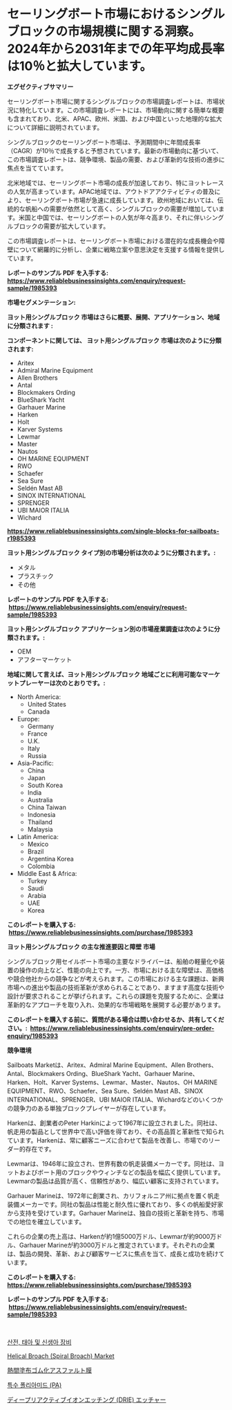 <p><h1>セーリングボート市場におけるシングルブロックの市場規模に関する洞察。2024年から2031年までの年平均成長率は10％と拡大しています。</h1></p><p><strong>エグゼクティブサマリー</strong></p>
<p><p>セーリングボート市場に関するシングルブロックの市場調査レポートは、市場状況に特化しています。この市場調査レポートには、市場動向に関する簡単な概要も含まれており、北米、APAC、欧州、米国、および中国といった地理的な拡大について詳細に説明されています。</p><p>シングルブロックのセーリングボート市場は、予測期間中に年間成長率（CAGR）が10％で成長すると予想されています。最新の市場動向に基づいて、この市場調査レポートは、競争環境、製品の需要、および革新的な技術の進歩に焦点を当てています。</p><p>北米地域では、セーリングボート市場の成長が加速しており、特にヨットレースの人気が高まっています。APAC地域では、アウトドアアクティビティの普及により、セーリングボート市場が急速に成長しています。欧州地域においては、伝統的な帆船への需要が依然として高く、シングルブロックの需要が増加しています。米国と中国では、セーリングボートの人気が年々高まり、それに伴いシングルブロックの需要が拡大しています。</p><p>この市場調査レポートは、セーリングボート市場における潜在的な成長機会や障壁について網羅的に分析し、企業に戦略立案や意思決定を支援する情報を提供しています。</p></p>
<p><strong>レポートのサンプル PDF を入手する: <a href="https://www.reliablebusinessinsights.com/enquiry/request-sample/1985393">https://www.reliablebusinessinsights.com/enquiry/request-sample/1985393</a></strong></p>
<p><strong>市場セグメンテーション:</strong></p>
<p><strong> ヨット用シングルブロック 市場はさらに概要、展開、アプリケーション、地域に分類されます :</strong></p>
<p><strong>コンポーネントに関しては、 ヨット用シングルブロック 市場は次のように分類されます: &nbsp;</strong></p>
<p><ul><li>Aritex</li><li>Admiral Marine Equipment</li><li>Allen Brothers</li><li>Antal</li><li>Blockmakers Ording</li><li>BlueShark Yacht</li><li>Garhauer Marine</li><li>Harken</li><li>Holt</li><li>Karver Systems</li><li>Lewmar</li><li>Master</li><li>Nautos</li><li>OH MARINE EQUIPMENT</li><li>RWO</li><li>Schaefer</li><li>Sea Sure</li><li>Seldén Mast AB</li><li>SINOX INTERNATIONAL</li><li>SPRENGER</li><li>UBI MAIOR ITALIA</li><li>Wichard</li></ul></p>
<p><strong><a href="https://www.reliablebusinessinsights.com/single-blocks-for-sailboats-r1985393">https://www.reliablebusinessinsights.com/single-blocks-for-sailboats-r1985393</a></strong></p>
<p><strong> ヨット用シングルブロック タイプ別の市場分析は次のように分類されます。:</strong></p>
<p><ul><li>メタル</li><li>プラスチック</li><li>その他</li></ul></p>
<p><strong>レポートのサンプル PDF を入手する: &nbsp;<a href="https://www.reliablebusinessinsights.com/enquiry/request-sample/1985393">https://www.reliablebusinessinsights.com/enquiry/request-sample/1985393</a></strong></p>
<p><strong> ヨット用シングルブロック アプリケーション別の市場産業調査は次のように分類されます。:</strong></p>
<p><ul><li>OEM</li><li>アフターマーケット</li></ul></p>
<p><strong>地域に関して言えば、ヨット用シングルブロック 地域ごとに利用可能なマーケットプレーヤーは次のとおりです。:</strong></p>
<p><ul>
    <li>
        North America:
        <ul>
            <li>United States</li>
            <li>Canada</li>
        </ul>
    </li>
    <li>
        Europe:
        <ul>
            <li>Germany</li>
            <li>France</li>
            <li>U.K.</li>
            <li>Italy</li>
            <li>Russia</li>
        </ul>
    </li>
    <li>
        Asia-Pacific:
        <ul>
            <li>China</li>
            <li>Japan</li>
            <li>South Korea</li>
            <li>India</li>
            <li>Australia</li>
            <li>China Taiwan</li>
            <li>Indonesia</li>
            <li>Thailand</li>
            <li>Malaysia</li>
        </ul>
    </li>
    <li>
        Latin America:
        <ul>
            <li>Mexico</li>
            <li>Brazil</li>
            <li>Argentina Korea</li>
            <li>Colombia</li>
        </ul>
    </li>
    <li>
        Middle East & Africa:
        <ul>
            <li>Turkey</li>
            <li>Saudi</li>
            <li>Arabia</li>
            <li>UAE</li>
            <li>Korea</li>
        </ul>
    </li>
    </ul></p>
<p><strong>このレポートを購入する: &nbsp;<a href="https://www.reliablebusinessinsights.com/purchase/1985393">https://www.reliablebusinessinsights.com/purchase/1985393</a></strong></p>
<p><strong>ヨット用シングルブロック の主な推進要因と障壁 市場</strong></p>
<p><p>シングルブロック用セイルボート市場の主要なドライバーは、船舶の軽量化や装置の操作の向上など、性能の向上です。一方、市場における主な障壁は、高価格や競合他社からの競争などが考えられます。この市場における主な課題は、新興市場への進出や製品の技術革新が求められることであり、ますます高度な技術や設計が要求されることが挙げられます。これらの課題を克服するために、企業は革新的なアプローチを取り入れ、効果的な市場戦略を展開する必要があります。</p></p>
<p><strong>このレポートを購入する前に、質問がある場合は問い合わせるか、共有してください。:&nbsp; <a href="https://www.reliablebusinessinsights.com/enquiry/pre-order-enquiry/1985393">https://www.reliablebusinessinsights.com/enquiry/pre-order-enquiry/1985393</a></strong></p>
<p><strong>競争環境</strong></p>
<p><p>Sailboats Marketは、Aritex、Admiral Marine Equipment、Allen Brothers、Antal、Blockmakers Ording、BlueShark Yacht、Garhauer Marine、Harken、Holt、Karver Systems、Lewmar、Master、Nautos、OH MARINE EQUIPMENT、RWO、Schaefer、Sea Sure、Seldén Mast AB、SINOX INTERNATIONAL、SPRENGER、UBI MAIOR ITALIA、Wichardなどのいくつかの競争力のある単独ブロックプレイヤーが存在しています。</p><p>Harkenは、創業者のPeter Harkinによって1967年に設立されました。同社は、帆走用の製品として世界中で高い評価を得ており、その高品質と革新性で知られています。Harkenは、常に顧客ニーズに合わせて製品を改善し、市場でのリーダー的存在です。</p><p>Lewmarは、1946年に設立され、世界有数の帆走装備メーカーです。同社は、ヨットおよびボート用のブロックやウィンチなどの製品を幅広く提供しています。Lewmarの製品は品質が高く、信頼性があり、幅広い顧客に支持されています。</p><p>Garhauer Marineは、1972年に創業され、カリフォルニア州に拠点を置く帆走装備メーカーです。同社の製品は性能と耐久性に優れており、多くの帆船愛好家から支持を受けています。Garhauer Marineは、独自の技術と革新を持ち、市場での地位を確立しています。</p><p>これらの企業の売上高は、Harkenが約1億5000万ドル、Lewmarが約9000万ドル、Garhauer Marineが約3000万ドルと推定されています。それぞれの企業は、製品の開発、革新、および顧客サービスに焦点を当て、成長と成功を続けています。</p></p>
<p><strong>このレポートを購入する: &nbsp; <a href="https://www.reliablebusinessinsights.com/purchase/1985393">https://www.reliablebusinessinsights.com/purchase/1985393</a></strong></p>
<p><strong>レポートのサンプル PDF を入手する: &nbsp;<a href="https://www.reliablebusinessinsights.com/enquiry/request-sample/1985393">https://www.reliablebusinessinsights.com/enquiry/request-sample/1985393</a></strong><strong></strong></p>
<p>&nbsp;</p>
<p><p><a href="https://medium.com/@powerairdrop95/%ED%83%9C%EC%95%84-%ED%83%9C%EC%95%84-%EB%B0%8F-%EC%8B%A0%EC%83%9D%EC%95%84-%EC%9E%A5%EB%B9%84-%EC%8B%9C%EC%9E%A5-%EB%8F%99%ED%96%A5-%EB%B0%8F-%EB%B6%84%EC%84%9D-%EB%AF%B8%EB%9E%98-%EC%84%B1%EC%9E%A5%EC%9D%84-%EC%9C%84%ED%95%9C-%EA%B8%B0%ED%9A%8C%EC%99%80-%EB%8F%84%EC%A0%84-2024-2031-24a08e2b8538">산전, 태아 및 신생아 장비</a></p><p><a href="https://github.com/pizolina/Market-Research-Report-List-5/blob/main/helical-broach-spiral-broach-market.md">Helical Broach (Spiral Broach) Market</a></p><p><a href="https://medium.com/@ofpaqrof92/%E3%83%9B%E3%83%83%E3%83%88%E9%81%A9%E7%94%A8%E3%82%B4%E3%83%A0%E3%82%A2%E3%82%B9%E3%83%95%E3%82%A1%E3%83%AB%E3%83%88%E3%83%A1%E3%83%B3%E3%83%96%E3%83%AC%E3%83%B3%E5%B8%82%E5%A0%B4%E3%81%AE%E6%96%B0%E8%88%88%E3%83%88%E3%83%AC%E3%83%B3%E3%83%89%E3%81%A8%E5%B0%86%E6%9D%A5%E4%BA%88%E6%B8%AC-2024%E5%B9%B4%E3%81%8B%E3%82%892031%E5%B9%B4%E3%81%BE%E3%81%A7%E3%81%AE%E6%9C%9F%E9%96%93-b1c708572659">熱間塗布ゴム化アスファルト膜</a></p><p><a href="https://medium.com/@rudilistiyanto53_49097/%EA%B8%80%EB%A1%9C%EB%B2%8C-%ED%8A%B9%EC%88%98-%ED%8F%B4%EB%A6%AC%EC%95%84%EB%AF%B8%EB%93%9C-pa-%EC%8B%9C%EC%9E%A5%EC%9D%80-2024%EB%85%84%EB%B6%80%ED%84%B0-2031%EB%85%84%EA%B9%8C%EC%A7%80%EC%9D%98-%EA%B8%B0%EA%B0%84-%EB%8F%99%EC%95%88-%EC%9D%98-%EC%97%B0%ED%8F%89%EA%B7%A0-%EC%84%B1%EC%9E%A5%EB%A5%A0%EB%A1%9C-%EC%84%B1%EC%9E%A5%ED%95%A0-%EC%A0%84%EB%A7%9D%EC%9E%85%EB%8B%88%EB%8B%A4-1fe449af0e72">특수 폴리아미드 (PA)</a></p><p><a href="https://medium.com/@reyeshowell655/%E3%83%87%E3%82%A3%E3%83%BC%E3%83%97-%E3%83%AA%E3%82%A2%E3%82%AF%E3%83%86%E3%82%A3%E3%83%96%E3%82%A4%E3%82%AA%E3%83%B3%E3%82%A8%E3%83%83%E3%83%81%E3%83%B3%E3%82%B0-drie-%E3%82%A8%E3%83%83%E3%83%81%E3%83%A3%E3%83%BC%E3%81%AE%E5%B8%82%E5%A0%B4%E3%82%B7%E3%82%A7%E3%82%A2%E3%81%A8%E6%96%B0%E3%81%97%E3%81%84%E3%83%88%E3%83%AC%E3%83%B3%E3%83%89%E5%88%86%E6%9E%90-%E3%81%9D%E3%81%AE%E7%A8%AE%E9%A1%9E-%E3%82%A2%E3%83%97%E3%83%AA%E3%82%B1%E3%83%BC%E3%82%B7%E3%83%A7%E3%83%B3-%E6%9C%80%E7%B5%82%E7%94%A8%E9%80%94%E5%88%A5-%E6%9C%9F%E9%96%932024%E5%B9%B4%E3%81%8B%E3%82%892031%E5%B9%B4%E3%81%BE%E3%81%A7%E3%81%AE%E4%BA%88%E6%B8%AC%E3%81%AB%E3%81%A4%E3%81%84%E3%81%A6-f5a95fc193e5">ディープリアクティブイオンエッチング (DRIE) エッチャー</a></p></p>